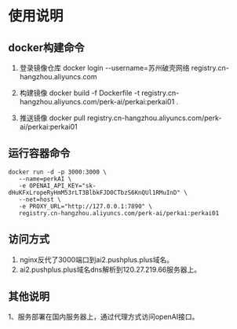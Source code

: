 # 使用说明

## docker构建命令
1. 登录镜像仓库
docker login --username=苏州破壳网络 registry.cn-hangzhou.aliyuncs.com

2. 构建镜像
docker build -f Dockerfile -t registry.cn-hangzhou.aliyuncs.com/perk-ai/perkai:perkai01 .

3. 推送镜像
docker pull registry.cn-hangzhou.aliyuncs.com/perk-ai/perkai:perkai01

## 运行容器命令
```
docker run -d -p 3000:3000 \
   --name=perkAI \
   -e OPENAI_API_KEY="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" \
   --net=host \
   -e PROXY_URL="http://127.0.0.1:7890" \
   registry.cn-hangzhou.aliyuncs.com/perk-ai/perkai:perkai01
```

## 访问方式
1. nginx反代了3000端口到ai2.pushplus.plus域名。
2. ai2.pushplus.plus域名dns解析到120.27.219.66服务器上。

## 其他说明
1、服务部署在国内服务器上，通过代理方式访问openAI接口。

